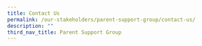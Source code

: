 ```yaml
---
title: Contact Us
permalink: /our-stakeholders/parent-support-group/contact-us/
description: ""
third_nav_title: Parent Support Group
---
```

